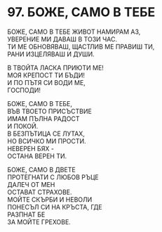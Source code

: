 # 97. БОЖЕ, САМО В ТЕБЕ  
  
БОЖЕ, САМО В ТЕБЕ ЖИВОТ НАМИРАМ АЗ,  
УВЕРЕНИЕ МИ ДАВАШ В ТОЗИ ЧАС.  
ТИ МЕ ОБНОВЯВАШ, ЩАСТЛИВ МЕ ПРАВИШ ТИ,  
РАНИ ИЗЦЕЛЯВАШ И ДУШИ.  
  
В ТВОЙТА ЛАСКА ПРИЮТИ МЕ!  
МОЯ КРЕПОСТ ТИ БЪДИ!  
И ПО ПЪТЯ СИ ВОДИ МЕ,  
ГОСПОДИ!  
  
БОЖЕ, САМО В ТЕБЕ,  
ВЪВ ТВОЕТО ПРИСЪСТВИЕ  
ИМАМ ПЪЛНА РАДОСТ  
И ПОКОЙ.  
В БЕЗПЪТИЦА СЕ ЛУТАХ,  
НО ВСИЧКО МИ ПРОСТИ.  
НЕВЕРЕН БЯХ -  
ОСТАНА ВЕРЕН ТИ.  
  
БОЖЕ, САМО В ДВЕТЕ  
ПРОТЕГНАТИ С ЛЮБОВ РЪЦЕ  
ДАЛЕЧ ОТ МЕН  
ОСТАВАТ СТРАХОВЕ.  
МОЙТЕ СКЪРБИ И НЕВОЛИ  
ПОНЕСЪЛ СИ НА КРЪСТА, ГДЕ  
РАЗПНАТ БЕ  
ЗА МОЙТЕ ГРЕХОВЕ.  


<DownloadsButton pdf="/pdf/97-bozhe-samo-v-tebe.pdf" />

<DownloadChordsButton pdf="/chords/97-bozhe-samo-v-tebe_akord.pdf"/>
